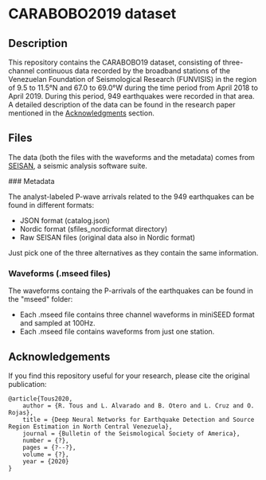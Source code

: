 # CARABOBO2019 dataset

## Description

This repository contains the CARABOBO19 dataset, consisting of three-channel continuous data recorded by the broadband stations of the Venezuelan Foundation of Seismological Research (FUNVISIS) in the region of 9.5 to 11.5&deg;N and 67.0 to 69.0&deg;W during the time period from April 2018 to April 2019. During this period, 949 earthquakes were recorded in that area. A detailed description of the data can be found in the research paper mentioned in the [Acknowledgments](#Acknowledgements) section.

## Files

 The data (both the files with the waveforms and the metadata) comes from [SEISAN](https://www.geosig.com/files/GS_SEISAN_9_0_1.pdf), a seismic analysis software suite.

### Metadata

The analyst-labeled P-wave arrivals related to the 949 earthquakes can be found in different formats:

* JSON format (catalog.json)
* Nordic format (sfiles_nordicformat directory)
* Raw SEISAN files (original data also in Nordic format)

Just pick one of the three alternatives as they contain the same information. 

### Waveforms (.mseed files)

The waveforms containg the P-arrivals of the earthquakes can be found in the "mseed" folder:

* Each .mseed file contains three channel waveforms in miniSEED format and sampled at 100Hz.
* Each .mseed file contains waveforms from just one station.


## Acknowledgements

If you find this repository useful for your research, please cite the original publication:


	@article{Tous2020,
	    author = {R. Tous and L. Alvarado and B. Otero and L. Cruz and O. Rojas},
	    title = {Deep Neural Networks for Earthquake Detection and Source Region Estimation in North Central Venezuela},
	    journal = {Bulletin of the Seismological Society of America},
	    number = {?},
	    pages = {?--?},
	    volume = {?},
	    year = {2020}
	}